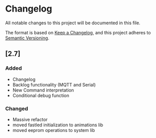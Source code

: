 # Changelog

All notable changes to this project will be documented in this file.

The format is based on [Keep a Changelog](https://keepachangelog.com/en/1.0.0/),
and this project adheres to [Semantic Versioning](https://semver.org/spec/v2.0.0.html).

## [2.7]

### Added

- Changelog
- Backlog functionality (MQTT and Serial)
- New Command interpretation
- Conditional debug function

### Changed

- Massive refactor
- moved fastled initialization to animations lib
- moved eeprom operations to system lib
